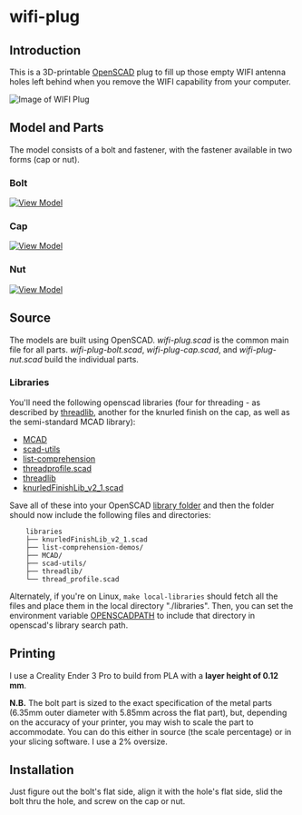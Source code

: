 # wifi-plug

## Introduction

This is a 3D-printable [OpenSCAD](https://openscad.org/) plug to fill up those
empty WIFI antenna holes left behind when you remove the WIFI capability from
your computer.

![Image of WIFI Plug](../media/media/mount-view.jpg?raw=true "Glorious WIFI Plug")

## Model and Parts

The model consists of a bolt and fastener, with the fastener available in two
forms (cap or nut).

### Bolt

[![View Model](../media/media/wifi-plug-bolt.icon.png)](../media/media/wifi-plug-bolt.stl "View Model of WIFI Plug Bolt")

### Cap

[![View Model](../media/media/wifi-plug-cap.icon.png)](../media/media/wifi-plug-cap.stl "View Model of WIFI Plug Cap")

### Nut

[![View Model](../media/media/wifi-plug-nut.icon.png)](../media/media/wifi-plug-nut.stl "View Model of WIFI Plug Nut")

## Source

The models are built using OpenSCAD. *wifi-plug.scad* is the common main file
for all parts. *wifi-plug-bolt.scad*, *wifi-plug-cap.scad*, and *wifi-plug-nut.scad*
build the individual parts.

### Libraries

You'll need the following openscad libraries (four for threading - as described
by [threadlib](https://github.com/adrianschlatter/threadlib), another
for the knurled finish on the cap, as well as the semi-standard MCAD
library):

- [MCAD](https://github.com/openscad/MCAD)
- [scad-utils](https://github.com/openscad/scad-utils)
- [list-comprehension](https://github.com/openscad/list-comprehension-demos)
- [threadprofile.scad](https://github.com/MisterHW/IoP-satellite/blob/master/OpenSCAD%20bottle%20threads/thread_profile.scad)
- [threadlib](https://github.com/adrianschlatter/threadlib)
- [knurledFinishLib\_v2\_1.scad](https://www.thingiverse.com/thing:4146258)

Save all of these into your OpenSCAD [library folder](https://wikibooks.org/wiki/OpenSCAD_User_Manual/Libraries)
and then the folder should now include the following files and directories:

```
    libraries
    ├── knurledFinishLib_v2_1.scad
    ├── list-comprehension-demos/
    ├── MCAD/
    ├── scad-utils/
    ├── threadlib/
    └── thread_profile.scad
```

Alternately, if you're on Linux, `make local-libraries` should fetch all the files
and place them in the local directory "./libraries". Then, you can set the environment variable
[OPENSCADPATH](https://wikibooks.org/wiki/OpenSCAD_User_Manual/Libraries#Setting_OPENSCADPATH)
to include that directory in openscad's library search path.

## Printing

I use a Creality Ender 3 Pro to build from PLA with a **layer height of 0.12 mm**.

**N.B.** The bolt part is sized to the exact specification of the metal parts
(6.35mm outer diameter with 5.85mm across the flat part), but, depending on the
accuracy of your printer, you may wish to scale the part to accommodate. You can
do this either in source (the scale percentage) or in your slicing software. I
use a 2% oversize.

## Installation

Just figure out the bolt's flat side, align it with the hole's flat side, slid
the bolt thru the hole, and screw on the cap or nut.
